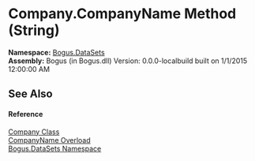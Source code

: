 # Company.CompanyName Method (String)
 

**Namespace:**&nbsp;<a href="N_Bogus_DataSets">Bogus.DataSets</a><br />**Assembly:**&nbsp;Bogus (in Bogus.dll) Version: 0.0.0-localbuild built on 1/1/2015 12:00:00 AM

## See Also


#### Reference
<a href="T_Bogus_DataSets_Company">Company Class</a><br /><a href="Overload_Bogus_DataSets_Company_CompanyName">CompanyName Overload</a><br /><a href="N_Bogus_DataSets">Bogus.DataSets Namespace</a><br />
